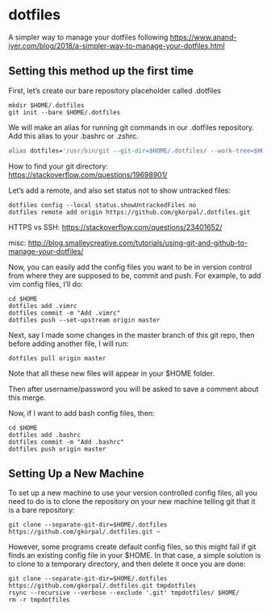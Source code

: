 # dotfiles

A simpler way to manage your dotfiles following https://www.anand-iyer.com/blog/2018/a-simpler-way-to-manage-your-dotfiles.html

## Setting this method up the first time 

First, let’s create our bare repository placeholder called .dotfiles 

````
mkdir $HOME/.dotfiles
git init --bare $HOME/.dotfiles
````

We will make an alias for running git commands in our .dotfiles repository. Add this alias to your .bashrc or .zshrc. 

````bash
alias dotfiles='/usr/bin/git --git-dir=$HOME/.dotfiles/ --work-tree=$HOME'
````
How to find your git directory: https://stackoverflow.com/questions/19698901/


Let’s add a remote, and also set status not to show untracked files:

````
dotfiles config --local status.showUntrackedFiles no
dotfiles remote add origin https://github.com/gkorpal/.dotfiles.git
````

HTTPS vs SSH: https://stackoverflow.com/questions/23401652/

misc: http://blog.smalleycreative.com/tutorials/using-git-and-github-to-manage-your-dotfiles/

Now, you can easily add the config files you want to be in version control from where they are supposed to be, commit and push. For example, to add vim config files, I’ll do:

````
cd $HOME
dotfiles add .vimrc
dotfiles commit -m "Add .vimrc"
dotfiles push --set-upstream origin master
````

Next, say I made some changes in the master branch of this git repo, then before adding another file, I will run:

````
dotfiles pull origin master
````
Note that all these new files will appear in your $HOME folder.

Then after username/password you will be asked to save a comment about this merge.

Now, if I want to add bash config files, then:

````
cd $HOME
dotfiles add .bashrc
dotfiles commit -m "Add .bashrc"
dotfiles push origin master
````

## Setting Up a New Machine

To set up a new machine to use your version controlled config files, all you need to do is to clone the repository on your new machine telling git that it is a bare repository:

````
git clone --separate-git-dir=$HOME/.dotfiles https://github.com/gkorpal/.dotfiles.git ~
````

However, some programs create default config files, so this might fail if git finds an existing config file in your $HOME. In that case, a simple solution is to clone to a temporary directory, and then delete it once you are done:

````
git clone --separate-git-dir=$HOME/.dotfiles https://github.com/gkorpal/.dotfiles.git tmpdotfiles
rsync --recursive --verbose --exclude '.git' tmpdotfiles/ $HOME/
rm -r tmpdotfiles
````

